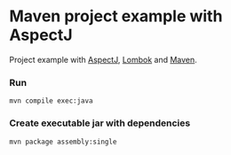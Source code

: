 Maven project example with AspectJ
=====================

Project example with [AspectJ](https://eclipse.org/aspectj/), [Lombok](http://projectlombok.org) and [Maven](http://maven.apache.org).

### Run ###
```
mvn compile exec:java
```

### Create executable jar with dependencies ###
```
mvn package assembly:single
```
